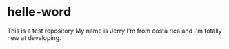 # helle-word
This is a test repository
My name is Jerry I'm from costa rica and I'm totally new at developing.
